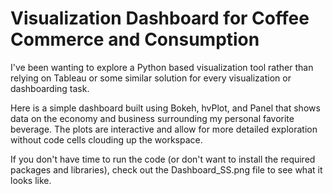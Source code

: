 # Visualization Dashboard for Coffee Commerce and Consumption

I've been wanting to explore a Python based visualization tool rather than relying on Tableau or some similar solution for every visualization or dashboarding task. 

Here is a simple dashboard built using Bokeh, hvPlot, and Panel that shows data on the economy and business surrounding my personal favorite beverage. The plots are interactive and allow for more detailed exploration without code cells clouding up the workspace.

If you don't have time to run the code (or don't want to install the required packages and libraries), check out the Dashboard_SS.png file to see what it looks like.
